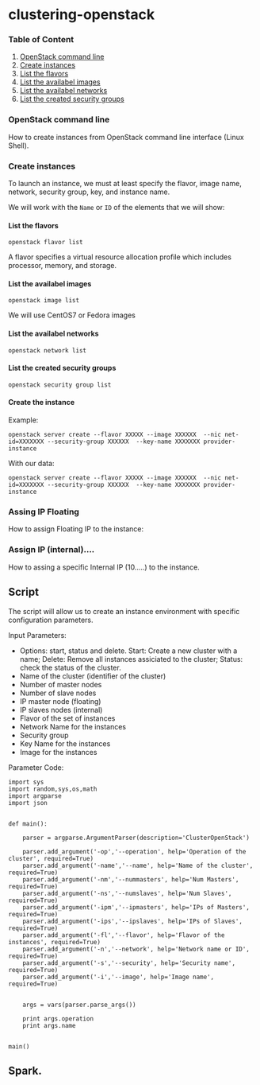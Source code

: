 # clustering-openstack

### Table of Content
1. [OpenStack command line](#OpenStack-command-line)
2. [Create instances](#Create-instances)
3. [List the flavors](#How-to-show-the-flavors)
4. [List the availabel images](#List-the-availabel-images)
5. [List the availabel networks](#List-the-availabel-networks)
6. [List the created security groups](#List-the-created-security-groups)

### OpenStack command line 
How to create instances from OpenStack command line interface (Linux Shell).

### Create instances

To launch an instance, we must at least specify the flavor, image name, network, security group, key, and instance name.

We will work with the ``Name`` or ``ID`` of the elements that we will show:


#### List the flavors

```
openstack flavor list 
```

A flavor specifies a virtual resource allocation profile which includes processor, memory, and storage.

#### List the availabel images

```
openstack image list
```

We will use CentOS7 or Fedora images

#### List the availabel networks
```
openstack network list
```

#### List the created security groups

```
openstack security group list
```

#### Create the instance

Example:

```
openstack server create --flavor XXXXX --image XXXXXX  --nic net-id=XXXXXXX --security-group XXXXXX  --key-name XXXXXXX provider-instance
```

With our data:

```
openstack server create --flavor XXXXX --image XXXXXX  --nic net-id=XXXXXXX --security-group XXXXXX  --key-name XXXXXXX provider-instance
```

### Assing IP Floating

How to assign Floating IP to the instance:



### Assign IP (internal)....

How to assing a specific Internal IP (10.....) to the instance.

## Script

The script will allow us to create an instance environment with specific configuration parameters.

Input Parameters:

- Options: start, status and delete. Start: Create a new cluster with a name; Delete: Remove all instances assiciated to the cluster; Status: check the status of the cluster.
- Name of the cluster (identifier of the cluster)
- Number of master nodes
- Number of slave nodes
- IP master node (floating)
- IP slaves nodes (internal)
- Flavor of the set of instances
- Network Name for the instances
- Security group
- Key Name for the instances
- Image for the instances

Parameter Code:

```
import sys
import random,sys,os,math
import argparse
import json


def main():

	parser = argparse.ArgumentParser(description='ClusterOpenStack')

	parser.add_argument('-op','--operation', help='Operation of the cluster', required=True)
	parser.add_argument('-name','--name', help='Name of the cluster', required=True)
	parser.add_argument('-nm','--nummasters', help='Num Masters', required=True)
	parser.add_argument('-ns','--numslaves', help='Num Slaves', required=True)
	parser.add_argument('-ipm','--ipmasters', help='IPs of Masters', required=True)
	parser.add_argument('-ips','--ipslaves', help='IPs of Slaves', required=True)
	parser.add_argument('-fl','--flavor', help='Flavor of the instances', required=True)
	parser.add_argument('-n','--network', help='Network name or ID', required=True)
	parser.add_argument('-s','--security', help='Security name', required=True)
	parser.add_argument('-i','--image', help='Image name', required=True)
	

	args = vars(parser.parse_args())

	print args.operation
	print args.name


main()

```




## Spark.

